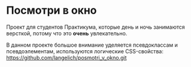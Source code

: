 # **Посмотри в окно**

Проект для студентов Практикума, которые день и ночь занимаются версткой, потому что это **очень** увлекательно.

В данном проекте большое внимание уделяется псевдоклассам и псевдоэлементам, используются логические CSS-свойства: https://github.com/langelich/posmotri_v_okno.git
